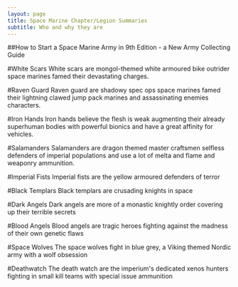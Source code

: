 ```yaml
---
layout: page
title: Space Marine Chapter/Legion Summaries
subtitle: Who and why they are
---
```


##How to Start a Space Marine Army in 9th Edition - a New Army Collecting Guide


#White Scars
White scars are mongol-themed white armoured bike outrider space marines famed their devastating charges.

#Raven Guard
Raven  guard are shadowy spec ops space marines  famed their lightning clawed jump pack  marines and assassinating enemies characters.

#Iron Hands
Iron hands believe the flesh is weak  augmenting their already superhuman bodies with powerful bionics and have a great affinity for vehicles.

#Salamanders
Salamanders are dragon themed master craftsmen selfless defenders of imperial populations and use a lot of melta and  flame and weaponry  ammunition.

#Imperial Fists
Imperial fists are the yellow armoured defenders of terror

#Black Templars
Black templars are crusading knights in space  

#Dark Angels
Dark angels are more of a monastic knightly order covering up their terrible secrets  

#Blood Angels
Blood angels are tragic heroes fighting against the madness of their own genetic flaws   

#Space Wolves
The space wolves fight in blue grey, a Viking themed Nordic army with a wolf obsession

#Deathwatch
The death watch are the imperium's dedicated xenos hunters fighting in small kill teams with special issue ammunition
